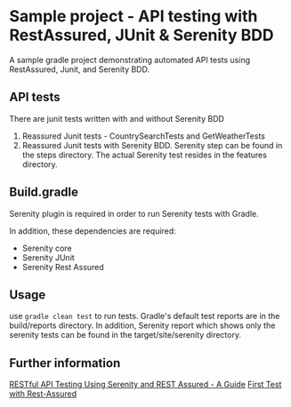 # Sample project - API testing with RestAssured, JUnit & Serenity BDD 
A sample gradle project demonstrating automated API tests using RestAssured, Junit, and Serenity BDD.

## API tests
There are junit tests written with and without Serenity BDD 
1) Reassured Junit tests - CountrySearchTests and GetWeatherTests
2) Reassured Junit tests with Serenity BDD. Serenity step can be found in the steps directory. The actual Serenity test resides in the features directory.

## Build.gradle
Serenity plugin is required in order to run Serenity tests with Gradle.

In addition, these dependencies are required:
- Serenity core
- Serenity JUnit
- Serenity Rest Assured

## Usage 
use `gradle clean test` to run tests.
Gradle's default test reports are in the build/reports directory. In addition, Serenity report which shows only the serenity tests can be found in the target/site/serenity directory. 

## Further information
[RESTful API Testing Using Serenity and REST Assured - A Guide](https://www.blazemeter.com/blog/restful-api-testing-using-serenity-and-rest-assured-a-guide)
[First Test with Rest-Assured](http://toolsqa.com/rest-assured/rest-assured-test/)
